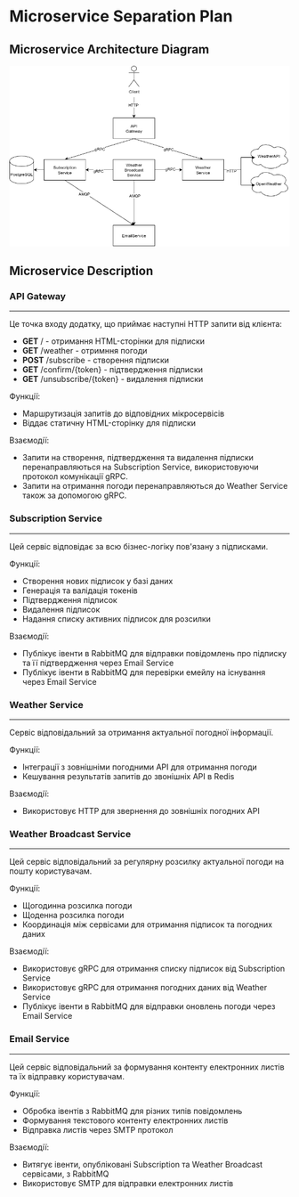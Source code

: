 # Microservice Separation Plan


## Microservice Architecture Diagram


<p align="center">
  <img src="microservice_separation.png" />
</p>



## Microservice Description

### API Gateway
---
Це точка входу додатку, що приймає наступні HTTP запити від клієнта:
- **GET** / -  отримання HTML-сторінки для підписки  
- **GET** /weather  - отримння погоди
- **POST** /subscribe - створення підписки
- **GET** /confirm/{token}  - підтвердження підписки
- **GET** /unsubscribe/{token} - видалення підписки

Функції:
- Маршрутизація запитів до відповідних мікросервісів
- Віддає статичну HTML-сторінку для підписки

Взаємодії:
- Запити на створення, підтвердження та видалення підписки перенаправляються на Subscription Service, використовуючи протокол комунікації gRPC.
- Запити на отримання погоди перенаправляються до Weather Service також за допомогою gRPC.





### Subscription Service

---

Цей сервіс відповідає за всю бізнес-логіку пов'язану з підписками.

Функції:
- Створення нових підписок у базі даних
- Генерація та валідація токенів
- Підтвердження підписок
- Видалення підписок
- Надання списку активних підписок для розсилки

Взаємодії:
- Публікує івенти в RabbitMQ для відправки повідомлень про підписку та її підтвердження через Email Service
- Публікує івенти в RabbitMQ для перевірки емейлу на існування через Email Service





### Weather Service
---
Сервіс відповідальний за отримання актуальної погодної інформації.

Функції:
- Інтеграції з зовнішніми погодними API для отримання погоди
- Кешування результатів запитів до звонішніх API в Redis

Взаємодії:
- Використовує HTTP для звернення до зовнішніх погодних API



### Weather Broadcast Service
---
Цей сервіс відповідальний за регулярну розсилку актуальної погоди на пошту користувачам.

Функції:
- Щогодинна розсилка погоди
- Щоденна розсилка погоди
- Координація між сервісами для отримання підписок та погодних даних

Взаємодії:
- Використовує gRPC для отримання списку підписок від Subscription Service
- Використовує gRPC для отримання погодних даних від Weather Service
- Публікує івенти в RabbitMQ для відправки оновлень погоди через Email Service



### Email Service
---
Цей сервіс відповідальний за формування контенту електронних листів та їх відправку користувачам.

Функції:
- Обробка івентів з RabbitMQ для різних типів повідомлень
- Формування текстового контенту електронних листів
- Відправка листів через SMTP протокол

Взаємодії:
- Витягує івенти, опубліковані Subscription та Weather Broadcast сервісами, з RabbitMQ
- Використовує SMTP для відправки електронних листів
